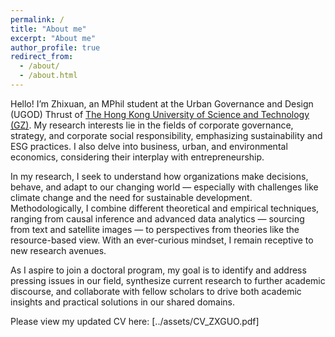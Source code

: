 ```yaml
---
permalink: /
title: "About me"
excerpt: "About me"
author_profile: true
redirect_from: 
  - /about/
  - /about.html
---
```


Hello! I’m Zhixuan, an MPhil student at the Urban Governance and Design (UGOD) Thrust of [The Hong Kong University of Science and Technology (GZ)](https://www.hkust-gz.edu.cn/). My research interests lie in the fields of corporate governance, strategy, and corporate social responsibility, emphasizing sustainability and ESG practices. I also delve into business, urban, and environmental economics, considering their interplay with entrepreneurship.

In my research, I seek to understand how organizations make decisions, behave, and adapt to our changing world — especially with challenges like climate change and the need for sustainable development. Methodologically, I combine different theoretical and empirical techniques, ranging from causal inference and advanced data analytics — sourcing from text and satellite images — to perspectives from theories like the resource-based view. With an ever-curious mindset, I remain receptive to new research avenues.

As I aspire to join a doctoral program, my goal is to identify and address pressing issues in our field, synthesize current research to further academic discourse, and collaborate with fellow scholars to drive both academic insights and practical solutions in our shared domains.

Please view my updated CV here: [../assets/CV_ZXGUO.pdf]
